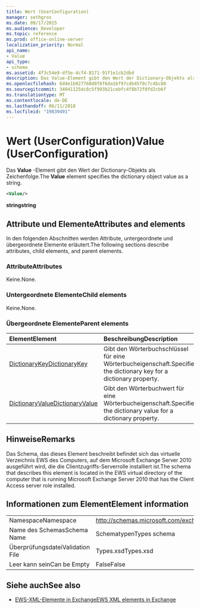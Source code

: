 ```yaml
---
title: Wert (UserConfiguration)
manager: sethgros
ms.date: 09/17/2015
ms.audience: Developer
ms.topic: reference
ms.prod: office-online-server
localization_priority: Normal
api_name:
- Value
api_type:
- schema
ms.assetid: 4f3c54e9-df5e-4cf4-8171-91f1e1cb2dbd
description: Das Value-Element gibt den Wert der Dictionary-Objekts als Zeichenfolge.
ms.openlocfilehash: 6d4e1b027760d0f8f6da16f97cdb45f0c7c4bc88
ms.sourcegitcommit: 34041125dc8c5f993b21cebfc4f8b72f0fd2cb6f
ms.translationtype: MT
ms.contentlocale: de-DE
ms.lasthandoff: 06/11/2018
ms.locfileid: "19839491"
---
```

# <a name="value-userconfiguration"></a><span data-ttu-id="8dea5-103">Wert (UserConfiguration)</span><span class="sxs-lookup"><span data-stu-id="8dea5-103">Value (UserConfiguration)</span></span>

<span data-ttu-id="8dea5-104">Das **Value** -Element gibt den Wert der Dictionary-Objekts als Zeichenfolge.</span><span class="sxs-lookup"><span data-stu-id="8dea5-104">The **Value** element specifies the dictionary object value as a string.</span></span> 
  
```xml
<Value/>
```

<span data-ttu-id="8dea5-105">**string**</span><span class="sxs-lookup"><span data-stu-id="8dea5-105">**string**</span></span>

## <a name="attributes-and-elements"></a><span data-ttu-id="8dea5-106">Attribute und Elemente</span><span class="sxs-lookup"><span data-stu-id="8dea5-106">Attributes and elements</span></span>

<span data-ttu-id="8dea5-107">In den folgenden Abschnitten werden Attribute, untergeordnete und übergeordnete Elemente erläutert.</span><span class="sxs-lookup"><span data-stu-id="8dea5-107">The following sections describe attributes, child elements, and parent elements.</span></span>
  
### <a name="attributes"></a><span data-ttu-id="8dea5-108">Attribute</span><span class="sxs-lookup"><span data-stu-id="8dea5-108">Attributes</span></span>

<span data-ttu-id="8dea5-109">Keine.</span><span class="sxs-lookup"><span data-stu-id="8dea5-109">None.</span></span>
  
### <a name="child-elements"></a><span data-ttu-id="8dea5-110">Untergeordnete Elemente</span><span class="sxs-lookup"><span data-stu-id="8dea5-110">Child elements</span></span>

<span data-ttu-id="8dea5-111">Keine.</span><span class="sxs-lookup"><span data-stu-id="8dea5-111">None.</span></span>
  
### <a name="parent-elements"></a><span data-ttu-id="8dea5-112">Übergeordnete Elemente</span><span class="sxs-lookup"><span data-stu-id="8dea5-112">Parent elements</span></span>

|<span data-ttu-id="8dea5-113">**Element**</span><span class="sxs-lookup"><span data-stu-id="8dea5-113">**Element**</span></span>|<span data-ttu-id="8dea5-114">**Beschreibung**</span><span class="sxs-lookup"><span data-stu-id="8dea5-114">**Description**</span></span>|
|:-----|:-----|
|[<span data-ttu-id="8dea5-115">DictionaryKey</span><span class="sxs-lookup"><span data-stu-id="8dea5-115">DictionaryKey</span></span>](dictionarykey.md) <br/> |<span data-ttu-id="8dea5-116">Gibt den Wörterbuchschlüssel für eine Wörterbucheigenschaft.</span><span class="sxs-lookup"><span data-stu-id="8dea5-116">Specifies the dictionary key for a dictionary property.</span></span>  <br/> |
|[<span data-ttu-id="8dea5-117">DictionaryValue</span><span class="sxs-lookup"><span data-stu-id="8dea5-117">DictionaryValue</span></span>](dictionaryvalue.md) <br/> |<span data-ttu-id="8dea5-118">Gibt den Wörterbuchwert für eine Wörterbucheigenschaft.</span><span class="sxs-lookup"><span data-stu-id="8dea5-118">Specifies the dictionary value for a dictionary property.</span></span>  <br/> |
   
## <a name="remarks"></a><span data-ttu-id="8dea5-119">Hinweise</span><span class="sxs-lookup"><span data-stu-id="8dea5-119">Remarks</span></span>

<span data-ttu-id="8dea5-120">Das Schema, das dieses Element beschreibt befindet sich das virtuelle Verzeichnis EWS des Computers, auf dem Microsoft Exchange Server 2010 ausgeführt wird, die die Clientzugriffs-Serverrolle installiert ist.</span><span class="sxs-lookup"><span data-stu-id="8dea5-120">The schema that describes this element is located in the EWS virtual directory of the computer that is running Microsoft Exchange Server 2010 that has the Client Access server role installed.</span></span>
  
## <a name="element-information"></a><span data-ttu-id="8dea5-121">Informationen zum Element</span><span class="sxs-lookup"><span data-stu-id="8dea5-121">Element information</span></span>

|||
|:-----|:-----|
|<span data-ttu-id="8dea5-122">Namespace</span><span class="sxs-lookup"><span data-stu-id="8dea5-122">Namespace</span></span>  <br/> |http://schemas.microsoft.com/exchange/services/2006/types  <br/> |
|<span data-ttu-id="8dea5-123">Name des Schemas</span><span class="sxs-lookup"><span data-stu-id="8dea5-123">Schema Name</span></span>  <br/> |<span data-ttu-id="8dea5-124">Schematypen</span><span class="sxs-lookup"><span data-stu-id="8dea5-124">Types schema</span></span>  <br/> |
|<span data-ttu-id="8dea5-125">Überprüfungsdatei</span><span class="sxs-lookup"><span data-stu-id="8dea5-125">Validation File</span></span>  <br/> |<span data-ttu-id="8dea5-126">Types.xsd</span><span class="sxs-lookup"><span data-stu-id="8dea5-126">Types.xsd</span></span>  <br/> |
|<span data-ttu-id="8dea5-127">Leer kann sein</span><span class="sxs-lookup"><span data-stu-id="8dea5-127">Can be Empty</span></span>  <br/> |<span data-ttu-id="8dea5-128">False</span><span class="sxs-lookup"><span data-stu-id="8dea5-128">False</span></span>  <br/> |
   
## <a name="see-also"></a><span data-ttu-id="8dea5-129">Siehe auch</span><span class="sxs-lookup"><span data-stu-id="8dea5-129">See also</span></span>

- [<span data-ttu-id="8dea5-130">EWS-XML-Elemente in Exchange</span><span class="sxs-lookup"><span data-stu-id="8dea5-130">EWS XML elements in Exchange</span></span>](ews-xml-elements-in-exchange.md)

